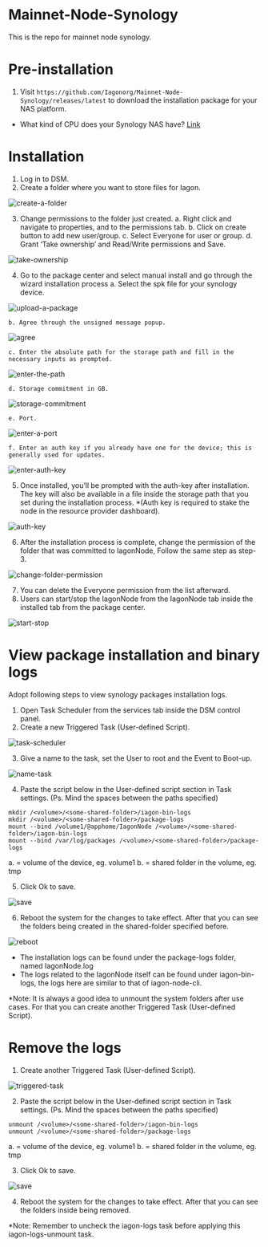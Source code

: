 # Mainnet-Node-Synology

This is the repo for mainnet node synology.

# Pre-installation

1. Visit `https://github.com/Iagonorg/Mainnet-Node-Synology/releases/latest` to download the installation package for your NAS platform.

* What kind of CPU does your Synology NAS have?
[Link](https://kb.synology.com/en-us/DSM/tutorial/What_kind_of_CPU_does_my_NAS_have)

# Installation

1. Log in to DSM.
2. Create a folder where you want to store files for Iagon.

![create-a-folder](./assets/step-1.png)

3. Change permissions to the folder just created.
    a. Right click and navigate to properties, and to the permissions tab.
    b. Click on create button to add new user/group.
    c. Select Everyone for user or group.
    d. Grant ‘Take ownership’ and Read/Write permissions and Save.

![take-ownership](./assets/step-2.png)

4. Go to the package center and select manual install and go through the wizard installation process
    a. Select the spk file for your synology device.

![upload-a-package](./assets/step-3.png)

    b. Agree through the unsigned message popup.

![agree](./assets/step-4.png)

    c. Enter the absolute path for the storage path and fill in the necessary inputs as prompted.

![enter-the-path](./assets/step-5.png)

    d. Storage commitment in GB.

![storage-commitment](./assets/step-6.png)

    e. Port.

![enter-a-port](./assets/step-7.png)

    f. Enter an auth key if you already have one for the device; this is generally used for updates.

![enter-auth-key](./assets/step-8.png)

5. Once installed, you’ll be prompted with the auth-key after installation. The key will also be available in a file inside the storage path that you set during the installation process. *(Auth key is required to stake the node in the resource provider dashboard).

![auth-key](./assets/step-9.png)

6. After the installation process is complete, change the permission of the folder that was committed to IagonNode, Follow the same step as step-3.

![change-folder-permission](./assets/step-10.png)

7. You can delete the Everyone permission from the list afterward.
8. Users can start/stop the IagonNode from the IagonNode tab inside the installed tab from the package center.

![start-stop](./assets/step-11.png)

# View package installation and binary logs

Adopt following steps to view synology packages installation logs.

1. Open Task Scheduler from the services tab inside the DSM control panel.
2. Create a new Triggered Task (User-defined Script).

![task-scheduler](./assets/step-12.png)

3. Give a name to the task, set the User to root and the Event to Boot-up.

![name-task](./assets/step-13.png)

4. Paste the script below in the User-defined script section in Task settings. (Ps. Mind the spaces between the paths specified)

```
mkdir /<volume>/<some-shared-folder>/iagon-bin-logs
mkdir /<volume>/<some-shared-folder>/package-logs
mount --bind /volume1/@apphome/IagonNode /<volume>/<some-shared-folder>/iagon-bin-logs
mount --bind /var/log/packages /<volume>/<some-shared-folder>/package-logs
```

a. <volume> = volume of the device, eg. volume1
b. <some-shared-folder> = shared folder in the volume, eg. tmp

5. Click Ok to save.

![save](./assets/step-14.png)


6. Reboot the system for the changes to take effect. After that you can see the folders being created in the shared-folder specified before.

![reboot](./assets/step-15.png)


- The installation logs can be found under the package-logs folder, named IagonNode.log 
- The logs related to the IagonNode itself can be found under iagon-bin-logs, the logs here are similar to that of iagon-node-cli.

*Note: It is always a good idea to unmount the system folders after use cases. For that you can create another Triggered Task (User-defined Script).

# Remove the logs

1. Create another Triggered Task (User-defined Script).

![triggered-task](./assets/step-16.png)

2. Paste the script below in the User-defined script section in Task settings. (Ps. Mind the spaces between the paths specified)

```
unmount /<volume>/<some-shared-folder>/iagon-bin-logs
unmount /<volume>/<some-shared-folder>/package-logs
```

a. <volume> = volume of the device, eg. volume1
b. <some-shared-folder> = shared folder in the volume, eg. tmp

3. Click Ok to save.

![save](./assets/step-17.png)

4. Reboot the system for the changes to take effect. After that you can see the folders inside being removed. 

*Note: Remember to uncheck the iagon-logs task before applying this iagon-logs-unmount task.


